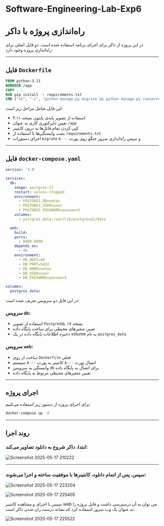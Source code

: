 # Software-Engineering-Lab-Exp6

# راه‌اندازی پروژه با داکر

در این پروژه از داکر برای اجرای برنامه استفاده شده است. دو فایل اصلی برای راه‌اندازی پروژه وجود دارد:

---

## فایل `Dockerfile`

```Dockerfile
FROM python:3.11
WORKDIR /app
COPY . .
RUN pip install -r requirements.txt
CMD ["sh", "-c", "python manage.py migrate && python manage.py runserver 0.0.0.0:8000"]
```

این فایل شامل مراحل زیر است:
- استفاده از تصویر پایه‌ی پایتون نسخه ۳.۱۱
- تعیین دایرکتوری کاری به عنوان `/app`
- کپی کردن تمام فایل‌ها به درون کانتینر
- نصب وابستگی‌ها با استفاده از `requirements.txt`
- اجرای دستورات `migrate` و سپس راه‌اندازی سرور جنگو روی پورت ۸۰۰۰

---

## فایل `docker-compose.yaml`

```yaml
version: '3.9'

services:
  db:
    image: postgres:17
    restart: unless-stopped
    environment:
      - POSTGRES_DB=notes
      - POSTGRES_USER=user
      - POSTGRES_PASSWORD=password
    volumes:
      - postgres_data:/var/lib/postgresql/data

  web:
    build: .
    ports:
      - 8000:8000
    depends_on:
      - db
    environment:
      - DB_HOST=db
      - DB_PORT=5432
      - DB_NAME=notes
      - DB_USER=user
      - DB_PASSWORD=password

volumes:
  postgres_data:
```

در این فایل دو سرویس تعریف شده است:

### سرویس `db`:
- استفاده از تصویر `PostgreSQL` نسخه ۱۷
- تعیین متغیرهای محیطی برای ساخت پایگاه داده
- ذخیره اطلاعات پایگاه داده در یک volume به نام `postgres_data`

### سرویس `web`:
- ساخت از روی `Dockerfile` فعلی
- اتصال پورت ۸۰۰۰ کانتینر به پورت ۸۰۰۰ سیستم
- وابستگی به سرویس `db` برای اتصال به پایگاه داده
- تعیین متغیرهای محیطی مربوط به پایگاه داده

---

## اجرای پروژه

برای اجرای پروژه از دستور زیر استفاده می‌کنیم:

```bash
docker-compose up -d
```

---

## روند اجرا

### ابتدا، داکر شروع به دانلود تصاویر می‌کند:

![Screenshot 2025-05-17 210222](https://github.com/user-attachments/assets/95c9bd93-16f9-4c60-9c14-adebd7ae6aff)


---

### سپس، پس از اتمام دانلود، کانتینرها با موفقیت ساخته و اجرا می‌شوند:

![Screenshot 2025-05-17 223204](https://github.com/user-attachments/assets/4488e5ec-c9df-460c-ab8f-5075d8a6b42f)

![Screenshot 2025-05-17 225405](https://github.com/user-attachments/assets/5503e05a-e330-4567-956c-d739a67eca37)


سپس با اجرای و مشاهده کانتینر web می توان به آن درسترسی داشت و فایل پروژه را به عنوان یک وب سرور استفاده کرد که نشانه درست ران شدن داکر است:

![Screenshot 2025-05-17 225522](https://github.com/user-attachments/assets/225b4fd3-c9b5-47ff-83e4-d016540820a3)


